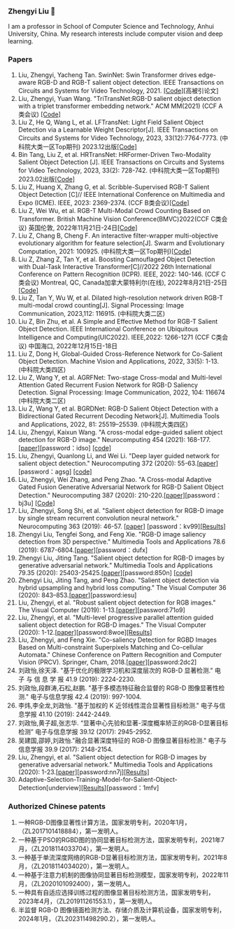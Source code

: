 ### Zhengyi Liu 👋  
I am a professor in School of Computer Science and Technology, Anhui University, China. My research interests include computer vision and deep learning.
 
### Papers  
1. Liu, Zhengyi, Yacheng Tan. SwinNet: Swin Transformer drives edge-aware RGB-D and RGB-T salient object detection. IEEE Transactions on Circuits and Systems for Video Technology, 2021. [[Code]](https://github.com/liuzywen/SwinNet)[高被引论文]
2. Liu, Zhengyi, Yuan Wang. "TriTransNet:RGB-D salient object detection with a triplet transformer embedding network." ACM MM(2021) (CCF A类会议) [[Code]](https://github.com/liuzywen/TriTransNet)
3.	Liu Z, He Q, Wang L, et al. LFTransNet: Light Field Salient Object Detection via a Learnable Weight Descriptor[J]. IEEE Transactions on Circuits and Systems for Video Technology,  2023, 33(12):7764-7773. (中科院大类一区Top期刊) 2023.12出版[[Code]](https://github.com/liuzywen/LFTransNet)
4. Bin Tang, Liu Z, et al. HRTransNet: HRFormer-Driven Two-Modality Salient Object Detection [J]. IEEE Transactions on Circuits and Systems for Video Technology, 2023, 33(2): 728-742. (中科院大类一区Top期刊) 2023.02出版[[Code]](https://github.com/liuzywen/HRTransNet)
5.	Liu Z, Huang X, Zhang G, et al. Scribble-Supervised RGB-T Salient Object Detection [C]// IEEE International Conference on Multimedia and Expo (ICME). IEEE, 2023: 2369-2374. (CCF B类会议)[[Code]](https://github.com/liuzywen/RGBTScribble-ICME2023)
6.	Liu Z, Wei Wu, et al. RGB-T Multi-Modal Crowd Counting Based on Transformer. British Machine Vision Conference(BMVC)2022(CCF C类会议) 英国伦敦, 2022年11月21日-24日[[Code]](https://github.com/liuzywen/RGBTCC)
7.	Liu Z, Chang B, Cheng F. An interactive filter-wrapper multi-objective evolutionary algorithm for feature selection[J]. Swarm and Evolutionary Computation, 2021: 100925. (中科院大类一区Top期刊)[[Code]](https://github.com/liuzywen/GR-MOEA)
8.	Liu Z, Zhang Z, Tan Y, et al. Boosting Camouflaged Object Detection with Dual-Task Interactive Transformer[C]//2022 26th International Conference on Pattern Recognition (ICPR). IEEE, 2022: 140-146.  (CCF C类会议) Montreal, QC, Canada加拿大蒙特利尔(在线), 2022年8月21日-25日[[Code]](https://github.com/liuzywen/COD)
9. Liu Z, Tan Y, Wu W, et al. Dilated high-resolution network driven RGB-T multi-modal crowd counting[J]. Signal Processing: Image Communication, 2023,112: 116915. (中科院大类二区)
10.	Liu Z, Bin Zhu, et al. A Simple and Effective Method for RGB-T Salient Object Detection. IEEE International Conference on Ubiquitous Intelligence and Computing(UIC2022). IEEE,2022: 1266-1271 (CCF C类会议) 中国海口, 2022年12月15日-18日
11.	Liu Z, Dong H, Global-Guided Cross-Reference Network for Co-Salient Object Detection. Machine Vision and Applications, 2022, 33(5): 1-13. (中科院大类四区)
12.	Liu Z, Wang Y, et al. AGRFNet: Two-stage Cross-modal and Multi-level Attention Gated Recurrent Fusion Network for RGB-D Saliency Detection. Signal Processing: Image Communication, 2022, 104: 116674 (中科院大类二区)
13.	Liu Z, Wang Y, et al. BGRDNet: RGB-D Salient Object Detection with a Bidirectional Gated Recurrent Decoding Network[J]. Multimedia Tools and Applications, 2022, 81: 25519–25539. (中科院大类四区)
14.	Liu, Zhengyi, Kaixun Wang. "A cross-modal edge-guided salient object detection for RGB-D image." Neurocomputing 454 (2021): 168-177.[[paper]](https://pan.baidu.com/s/1Wbt8GnBwjjcrMOeld_Xgtg)[password：idso]
[[code]](https://github.com/liuzywen/A-cross-modal-edge-guided-salient-object-detection-for-RGB-D-image)
15.	Liu, Zhengyi, Quanlong Li, and Wei Li. "Deep layer guided network for salient object detection." Neurocomputing 372 (2020): 55-63.[[paper]](https://pan.baidu.com/s/1Fmhk30C_tLUm3fJJsPJHrw)[password：agsg]
[[code]](https://github.com/liuzywen/Deep-layer-guided-network-for-salient-object-detection)
16.	Liu, Zhengyi, Wei Zhang, and Peng Zhao. "A Cross-modal Adaptive Gated Fusion Generative Adversarial Network for RGB-D Salient Object Detection." Neurocomputing 387 (2020): 210-220.[[paper]](https://pan.baidu.com/s/1jLVw9NYREmMaVQCPpFVrXg)[password：bj3u]
[[Code]](https://github.com/liuzywen/A-Cross-modal-Adaptive-Gated-Fusion-Generative-Adversarial-Network-for-RGB-D-Salient-Object-Detectio)
17.	Liu, Zhengyi, Song Shi, et al. "Salient object detection for RGB-D image by single stream recurrent convolution neural network." Neurocomputing 363 (2019): 46-57. [[paper]](https://pan.baidu.com/s/1q2ak7Jv8NNDyLZaBXr8w3w) 
[password：kv99][[Results]](https://github.com/liuzywen/Salient-object-detection-for-RGB-D-image-by-single-stream-recurrent-convolution-neural-network)
18.	Zhengyi Liu, Tengfei Song, and Feng Xie. "RGB-D image saliency detection from 3D perspective." Multimedia Tools and Applications 78.6 (2019): 6787-6804.[[paper]](https://pan.baidu.com/s/1uZQUDx46qhZwYq_1HluDqQ)[password：dufx]
19.	Zhengyi Liu, Jiting Tang. "Salient object detection for RGB-D images by generative adversarial network." Multimedia Tools and Applications 79.35 (2020): 25403-25425.[[paper]](https://pan.baidu.com/s/1Q5s-xNvBc8Q7z4RXGkl-FA)[password:850n] [[code]](https://github.com/liuzywen/Salient-object-detection-for-RGB-D-images-by-generative-adversarial-network)
20.	Zhengyi Liu, Jiting Tang, and Peng Zhao. "Salient object detection via hybrid upsampling and hybrid loss computing." The Visual Computer 36 (2020): 843–853.[[paper]](https://pan.baidu.com/s/16wZQYxTJ7-Zp5y_s3qRU8A)[password:iesu] 
21.	Liu, Zhengyi, et al. "Robust salient object detection for RGB images." The Visual Computer (2019): 1-13.[[paper]](https://pan.baidu.com/s/1QJYaLJg_9AFgUPQC_DuQEw)[password:71o9]
22.	Liu, Zhengyi, et al. "Multi-level progressive parallel attention guided salient object detection for RGB-D images." The Visual Computer (2020): 1-12.[[paper]](https://pan.baidu.com/s/1pjc3ba4wlmO_6mpp7godCQ)[password:8woe][[Results]](https://github.com/liuzywen/Multi-level-progressive-parallel-attention-guided-salient-object-detection-for-RGB-D-images)
23.	Liu, Zhengyi, and Feng Xie. "Co-saliency Detection for RGBD Images Based on Multi-constraint Superpixels Matching and Co-cellular Automata." Chinese Conference on Pattern Recognition and Computer Vision (PRCV). Springer, Cham, 2018.[[paper]](https://pan.baidu.com/s/1woBW4FtymmKk3XyxqXnurg)[password:2dc2]
24.	刘政怡,徐天泽. "基于优化的极限学习机和深度层次的 RGB-D 显著检测." 电 子 与 信 息 学 报 41.9 (2019): 2224-2230.
25.	刘政怡,段群涛,石松,赵鹏. "基于多模态特征融合监督的 RGB-D 图像显著性检测." 电子与信息学报 42.4 (2019): 997-1004.
26.	李炜,李全龙,刘政怡. "基于加权的 K 近邻线性混合显著性目标检测." 电子与信息学报 41.10 (2019): 2442-2449.
27.	刘政怡,黄子超,张志华. “显著中心先验和显著-深度概率矫正的RGB-D显著目标检测” 电子与信息学报 39.12 (2017): 2945-2952.
28.	吴建国,邵婷,刘政怡."融合显著深度特征的 RGB-D 图像显著目标检测." 电子与信息学报 39.9 (2017): 2148-2154.
29. Liu, Zhengyi, et al. "Salient object detection for RGB-D images by generative adversarial network." Multimedia Tools and Applications (2020): 1-23.[[paper]](https://pan.baidu.com/s/1Gx67VArf1U6fecixGEsi7A)[password:nn7j][[Results]](https://github.com/liuzywen/Salient-object-detection-for-RGB-D-images-by-generative-adversarial-network)
30.	Adaptive-Selection-Training-Model-for-Salient-Object-Detection[underview][[Results]](https://pan.baidu.com/s/1-FisUQOqYxaXo4xhQMDsNA)[password：1mfv]




###  Authorized Chinese patents

1.	一种RGB-D图像显著性计算方法，国家发明专利，2020年1月，（ZL2017101418884），第一发明人。
2.	一种基于PSO的RGBD图的协同显著目标检测方法，国家发明专利，2021年7月，（ZL2018114033704），第一发明人。
3.	一种基于单流深度网络的RGB-D显著目标检测方法，国家发明专利，2021年8月，（ZL2018114034020），第一发明人。
4.	一种基于注意力机制的图像协同显著目标检测模型，国家发明专利，2022年11月，（ZL2020101092400），第一发明人。
5.	一种具有自适应选择训练过程的图像显著目标检测方法，国家发明专利，2023年4月，（ZL201911261553.1），第一发明人。
6.	半监督 RGB-D 图像镜面检测方法、存储介质及计算机设备，国家发明专利，2024年1月，（ZL202311498290.2），第一发明人。





